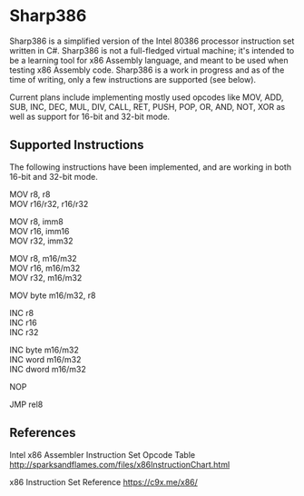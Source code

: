 # Sharp386
Sharp386 is a simplified version of the Intel 80386 processor instruction set written in C#.  Sharp386 is not a full-fledged virtual machine; it's intended to be a learning tool for x86 Assembly language, and meant to be used when testing x86 Assembly code. Sharp386 is 
a work in progress and as of the time of writing, only a few instructions are supported (see below). 

Current plans include implementing mostly used opcodes like MOV, ADD, SUB, INC, DEC, MUL, DIV, CALL, RET, PUSH, POP, OR, AND, NOT, XOR as well as support for 16-bit and 32-bit mode.

## Supported Instructions
The following instructions have been implemented, and are working in both 16-bit and 32-bit mode.

MOV r8, r8  
MOV r16/r32, r16/r32

MOV r8, imm8  
MOV r16, imm16  
MOV r32, imm32  

MOV r8, m16/m32  
MOV r16, m16/m32  
MOV r32, m16/m32  

MOV byte m16/m32, r8  

INC r8  
INC r16  
INC r32  

INC byte m16/m32  
INC word m16/m32  
INC dword m16/m32  

NOP

JMP rel8

## References

Intel x86 Assembler Instruction Set Opcode Table
http://sparksandflames.com/files/x86InstructionChart.html

x86 Instruction Set Reference
https://c9x.me/x86/

